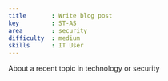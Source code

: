 ```yaml
---
title       : Write blog post
key         : ST-AS
area        : security
difficulty  : medium
skills      : IT User
---
```


About a recent topic in technology or security
